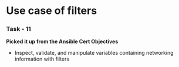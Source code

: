 # Use case of filters

### Task - 11 
**Picked it up from the Ansible Cert Objectives**
- Inspect, validate, and manipulate variables containing networking information with filters
